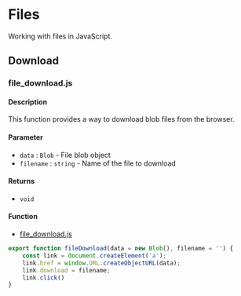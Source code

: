 # Files
Working with files in JavaScript.

## Download
### file_download.js

#### Description
This function provides a way to download blob files from the browser.

#### Parameter
- `data` : `Blob` - File blob object
- `filename` : `string` - Name of the file to download

#### Returns
- `void`

#### Function
- [file_download.js](./file_download.js)

```js
export function fileDownload(data = new Blob(), filename = '') {
    const link = document.createElement('a');
    link.href = window.URL.createObjectURL(data);
    link.download = filename;
    link.click()
}
```
